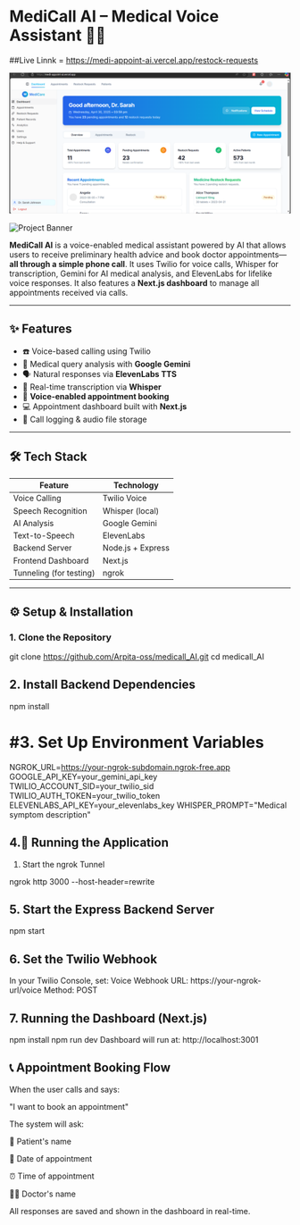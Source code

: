 # MediCall AI – Medical Voice Assistant 🤖📞

##Live Linnk = https://medi-appoint-ai.vercel.app/restock-requests

![Dashboard Preview](images/dashboard.png)


![Project Banner](https://via.placeholder.com/800x300?text=MediCall+AI+Voice+Assistant)

**MediCall AI** is a voice-enabled medical assistant powered by AI that allows users to receive preliminary health advice and book doctor appointments—**all through a simple phone call**. It uses Twilio for voice calls, Whisper for transcription, Gemini for AI medical analysis, and ElevenLabs for lifelike voice responses. It also features a **Next.js dashboard** to manage all appointments received via calls.

---

## ✨ Features

- ☎️ Voice-based calling using Twilio
- 🧠 Medical query analysis with **Google Gemini**
- 🗣️ Natural responses via **ElevenLabs TTS**
- 🧾 Real-time transcription via **Whisper**
- 📅 **Voice-enabled appointment booking**
- 💻 Appointment dashboard built with **Next.js**
- 📝 Call logging & audio file storage

---

## 🛠️ Tech Stack

| Feature                  | Technology               |
|--------------------------|--------------------------|
| Voice Calling            | Twilio Voice             |
| Speech Recognition       | Whisper (local)          |
| AI Analysis              | Google Gemini            |
| Text-to-Speech           | ElevenLabs               |
| Backend Server           | Node.js + Express        |
| Frontend Dashboard       | Next.js                  |
| Tunneling (for testing)  | ngrok                    |

---



## ⚙️ Setup & Installation

### 1. Clone the Repository

git clone https://github.com/Arpita-oss/medicall_AI.git
cd medicall_AI

## 2. Install Backend Dependencies
npm install

# #3. Set Up Environment Variables
NGROK_URL=https://your-ngrok-subdomain.ngrok-free.app
GOOGLE_API_KEY=your_gemini_api_key
TWILIO_ACCOUNT_SID=your_twilio_sid
TWILIO_AUTH_TOKEN=your_twilio_token
ELEVENLABS_API_KEY=your_elevenlabs_key
WHISPER_PROMPT="Medical symptom description"

## 4.🚀 Running the Application
1. Start the ngrok Tunnel
   
ngrok http 3000 --host-header=rewrite

## 5. Start the Express Backend Server
npm start

## 6. Set the Twilio Webhook
In your Twilio Console, set:
Voice Webhook URL: https://your-ngrok-url/voice
Method: POST

## 7. Running the Dashboard (Next.js)
npm install
npm run dev
Dashboard will run at: http://localhost:3001

## 📞 Appointment Booking Flow
When the user calls and says:

"I want to book an appointment"

The system will ask:

🧑 Patient's name

📆 Date of appointment

⏰ Time of appointment

👨‍⚕️ Doctor's name

All responses are saved and shown in the dashboard in real-time.

